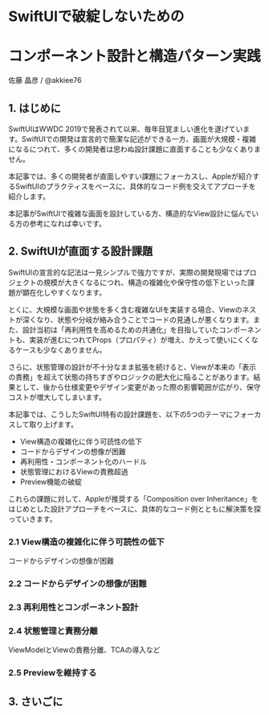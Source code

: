 # SwiftUIで破綻しないための
# コンポーネント設計と構造パターン実践

佐藤 晶彦 / @akkiee76

## 1. はじめに

SwiftUIはWWDC 2019で発表されて以来、毎年目覚ましい進化を遂げています。SwiftUIでの開発は宣言的で簡潔な記述ができる一方、画面が大規模・複雑になるにつれて、多くの開発者は思わぬ設計課題に直面することも少なくありません。

本記事では、多くの開発者が直面しやすい課題にフォーカスし、Appleが紹介するSwiftUIのプラクティスをベースに、具体的なコード例を交えてアプローチを紹介します。

本記事がSwiftUIで複雑な画面を設計している方、構造的なView設計に悩んでいる方の参考になれば幸いです。


## 2. SwiftUIが直面する設計課題

SwiftUIの宣言的な記法は一見シンプルで強力ですが、実際の開発現場ではプロジェクトの規模が大きくなるにつれ、構造の複雑化や保守性の低下といった課題が顕在化しやすくなります。

とくに、大規模な画面や状態を多く含む複雑なUIを実装する場合、Viewのネストが深くなり、状態や分岐が絡み合うことでコードの見通しが悪くなります。また、設計当初は「再利用性を高めるための共通化」を目指していたコンポーネントも、実装が進むにつれてProps（プロパティ）が増え、かえって使いにくくなるケースも少なくありません。

さらに、状態管理の設計が不十分なまま拡張を続けると、Viewが本来の「表示の責務」を超えて状態の持ちすぎやロジックの肥大化に陥ることがあります。結果として、後から仕様変更やデザイン変更があった際の影響範囲が広がり、保守コストが増大してしまいます。

本記事では、こうしたSwiftUI特有の設計課題を、以下の5つのテーマにフォーカスして取り上げます。

- View構造の複雑化に伴う可読性の低下
- コードからデザインの想像が困難
- 再利用性・コンポーネント化のハードル
- 状態管理におけるViewの責務超過
- Preview機能の破綻

これらの課題に対して、Appleが推奨する「Composition over Inheritance」をはじめとした設計アプローチをベースに、具体的なコード例とともに解決策を探っていきます。

### 2.1 View構造の複雑化に伴う可読性の低下

コードからデザインの想像が困難

### 2.2 コードからデザインの想像が困難

### 2.3 再利用性とコンポーネント設計

### 2.4 状態管理と責務分離

ViewModelとViewの責務分離、TCAの導入など

### 2.5 Previewを維持する

## 3. さいごに


